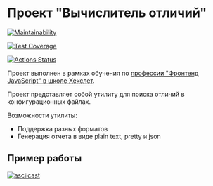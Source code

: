 # Проект "Вычислитель отличий"

[![Maintainability](https://api.codeclimate.com/v1/badges/75256f36faba9b1f2587/maintainability)](https://codeclimate.com/github/elvolt/frontend-project-lvl2/maintainability)

[![Test Coverage](https://api.codeclimate.com/v1/badges/75256f36faba9b1f2587/test_coverage)](https://codeclimate.com/github/elvolt/frontend-project-lvl2/test_coverage)

[![Actions Status](https://github.com/elvolt/frontend-project-lvl2/workflows/Node%20CI/badge.svg)](https://github.com/elvolt/frontend-project-lvl2/actions)

Проект выполнен в рамках обучения по 
[профессии "Фронтенд JavaScript" в школе Хекслет](https://ru.hexlet.io/professions/frontend).

Проект представляет собой утилиту для поиска отличий в конфигурационных файлах.

Возможности утилиты:
* Поддержка разных форматов
* Генерация отчета в виде plain text, pretty и json

## Пример работы
[![asciicast](https://asciinema.org/a/yYaz9LrEzypzwROC7Q07Dq088.svg)](https://asciinema.org/a/yYaz9LrEzypzwROC7Q07Dq088)